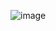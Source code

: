 ![image][1]

[1]: https://user-images.githubusercontent.com/114268165/192717259-39825cb7-1cce-4cd9-83cd-463dfe674444.png
